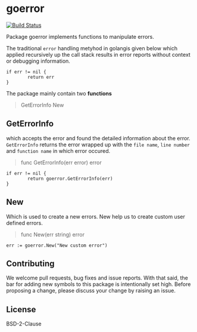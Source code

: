 # goerror
[![Build Status](https://travis-ci.com/Ashwin-Rajeev/goerror.svg?branch=master)](https://travis-ci.com/Ashwin-Rajeev/goerror)

Package goerror implements functions to manipulate errors.

The traditional `error` handling metyhod in golangis given below
which applied recursively up the call stack results in error reports without context or debugging information.

```
if err != nil {
        return err
}
```
The package mainly contain two **functions**

> GetErrorInfo
> New

## GetErrorInfo
which accepts the error and found the detailed information about the error.
`GetErrorInfo` returns the error wrapped up with the `file name`, 
`line number` and `function name` in which error occured.

> func GetErrorInfo(err error) error

```
if err != nil {
        return goerror.GetErrorInfo(err)
}
```

## New
Which is used to create a new errors.
New help us to create custom user defined errors.

> func New(err string) error

```
err := goerror.New("New custom error")
```
## Contributing

We welcome pull requests, bug fixes and issue reports. With that said, the bar for adding new symbols to this package is intentionally set high. Before proposing a change, please discuss your change by raising an issue.

## License

BSD-2-Clause
